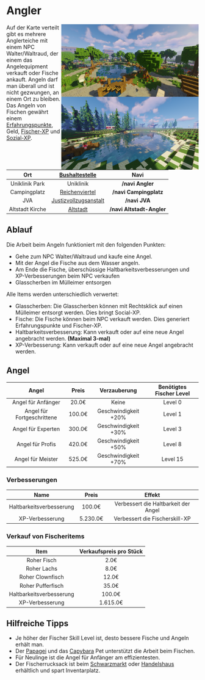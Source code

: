 # Angler

<img align="right" width="360" eight="340" src="../../../assets/image/nebenjobs/anglerdowntown.png">
<img align="right" width="360" eight="340" src="../../../assets/image/nebenjobs/anglerreichenviertel.png">

Auf der Karte verteilt gibt es mehrere Anglerteiche mit einem NPC Walter/Waltraud, der einem das Angelequipment verkauft oder Fische ankauft. Angeln darf man überall und ist nicht gezwungen, an einem Ort zu bleiben. Das Angeln von Fischen gewährt einem [Erfahrungspunkte](../../pages/allgemein/level.md), Geld, [Fischer-XP](../../pages/skills/fischer.md) und [Sozial-XP](../../pages/skills/social.md). 

| Ort | [Bushaltestelle](../../pages/öpnv/bus.md) | Navi |
| :-: | :-: | :-: |
| Uniklinik Park | Uniklinik | **/navi Angler** |
| Campingplatz | [Reichenviertel](../../pages/gebiete/reichenviertel.md) | **/navi Campingplatz** |
| JVA | [Justizvollzugsanstalt](../../pages/orte/jva.md)| **/navi JVA** |
| Altstadt Kirche | [Altstadt](../../pages/gebiete/altstadt.md) | **/navi Altstadt-Angler** |

## Ablauf
Die Arbeit beim Angeln funktioniert mit den folgenden Punkten:

- Gehe zum NPC Walter/Waltraud und kaufe eine Angel. 
- Mit der Angel die Fische aus dem Wasser angeln.
- Am Ende die Fische, überschüssige Haltbarkeitsverbesserungen und XP-Verbesserungen beim NPC verkaufen
- Glasscherben im Mülleimer entsorgen

Alle Items werden unterschiedlich verwertet: 

* Glasscherben: Die Glasscherben können mit Rechtsklick auf einen Mülleimer entsorgt werden. Dies bringt Social-XP.
* Fische: Die Fische können beim NPC verkauft werden. Dies generiert Erfahrungspunkte und Fischer-XP.
* Haltbarkeitsverbesserung: Kann verkauft oder auf eine neue Angel angebracht werden. **(Maximal 3-mal)**
* XP-Verbesserung: Kann verkauft oder auf eine neue Angel angebracht werden.

## Angel
| Angel | Preis | Verzauberung | Benötigtes Fischer Level |
| :-: | :-: | :-: | :-: |
| Angel für Anfänger | 20.0€ | Keine | Level 0 |
| Angel für Fortgeschrittene | 100.0€ | Geschwindigkeit +20% | Level 1 |
| Angel für Experten | 300.0€ |  Geschwindigkeit +30% | Level 3 |
| Angel für Profis | 420.0€ |  Geschwindigkeit +50% | Level 8 |
| Angel für Meister | 525.0€ |  Geschwindigkeit +70% | Level 15 |

### Verbesserungen
| Name | Preis | Effekt |
| :-: | :-: | :-: |
| Haltbarkeitsverbesserung	| 100.0€ | Verbessert die Haltbarkeit der Angel |
| XP-Verbesserung | 5.230.0€ | Verbessert die Fischerskill-XP |

### Verkauf von Fischeritems

| Item | Verkaufspreis pro Stück |
|:-:|:-:|
| Roher Fisch | 2.0€ |
| Roher Lachs | 8.0€ |
| Roher Clownfisch | 12.0€ |
| Roher Pufferfisch | 35.0€ |
| Haltbarkeitsverbesserung | 100.0€ |
| XP-Verbesserung | 1.615.0€ |

## Hilfreiche Tipps

* Je höher der Fischer Skill Level ist, desto bessere Fische und Angeln erhält man.
* Der [Papagei](../../pages/pets/papagei.md) und das [Capybara](../../pages/pets/capybara.md) Pet unterstützt die Arbeit beim Fischen.
* Für Neulinge ist die Angel für Anfänger am effizientesten.
* Der Fischerrucksack ist beim [Schwarzmarkt](../../pages/orte/schwarzmarkt.md) oder [Handelshaus](../../pages/gebäude/handelshaus.md) erhältlich und spart Inventarplatz.

